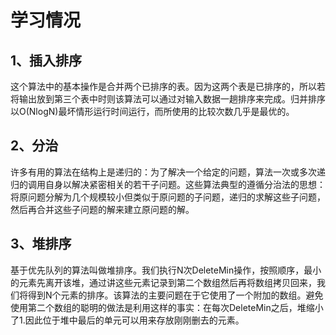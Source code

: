 # 学习情况
## 1、插入排序
这个算法中的基本操作是合并两个已排序的表。因为这两个表是已排序的，所以若将输出放到第三个表中时则该算法可以通过对输入数据一趟排序来完成。归并排序以O(NlogN)最坏情形运行时间运行，而所使用的比较次数几乎是最优的。

## 2、分治
许多有用的算法在结构上是递归的：为了解决一个给定的问题，算法一次或多次递归的调用自身以解决紧密相关的若干子问题。这些算法典型的遵循分治法的思想：将原问题分解为几个规模较小但类似于原问题的子问题，递归的求解这些子问题，然后再合并这些子问题的解来建立原问题的解。

## 3、堆排序
基于优先队列的算法叫做堆排序。我们执行N次DeleteMin操作，按照顺序，最小的元素先离开该堆，通过讲这些元素记录到第二个数组然后再将数组拷贝回来，我们将得到N个元素的排序。该算法的主要问题在于它使用了一个附加的数组。避免使用第二个数组的聪明的做法是利用这样的事实：在每次DeleteMin之后，堆缩小了1.因此位于堆中最后的单元可以用来存放刚刚删去的元素。
